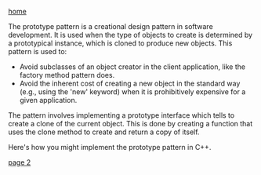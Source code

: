 [home](./page01.md)

The prototype pattern is a creational design pattern in software development. It is used when the type of objects to create is determined by a prototypical instance, which is cloned to produce new objects. This pattern is used to:

* Avoid subclasses of an object creator in the client application, like the factory method pattern does.
* Avoid the inherent cost of creating a new object in the standard way (e.g., using the 'new' keyword) when it is prohibitively expensive for a given application.

The pattern involves implementing a prototype interface which tells to create a clone of the current object. This is done by creating a function that uses the clone method to create and return a copy of itself.

Here's how you might implement the prototype pattern in C++.

[page 2](./page02.md)

